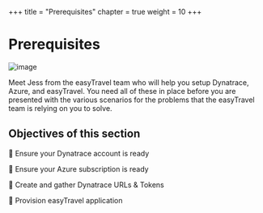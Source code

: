 +++
title = "Prerequisites"
chapter = true
weight = 10
+++

# Prerequisites

![image](/images/jess.png)

Meet Jess from the easyTravel team who will help you setup Dynatrace, Azure, and easyTravel. You need all of these in place before you are presented with the various scenarios for the problems that the easyTravel team is relying on you to solve.

## Objectives of this section

:small_blue_diamond: Ensure your Dynatrace account is ready

:small_blue_diamond: Ensure your Azure subscription is ready

:small_blue_diamond: Create and gather Dynatrace URLs & Tokens

:small_blue_diamond: Provision easyTravel application
